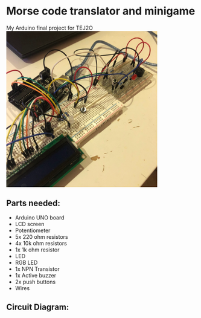 # Morse code translator and minigame
<p>
  My Arduino final project for TEJ2O  
  <img src="https://github.com/soaphaa/ArduinoProjects/blob/main/2024-Projects/MorseCodeTEJ2OSummative_Sophia.ino/images/morseCodeProjectImage.PNG" 
       alt="Morse Code Project" 
       width="400" 
       style="vertical-align: middle; display: inline;">
</p>

## Parts needed: 
* Arduino UNO board
* LCD screen
* Potentiometer
* 5x 220 ohm resistors
* 4x 10k ohm resistors
* 1x 1k ohm resistor
* LED
* RGB LED
* 1x NPN Transistor
* 1x Active buzzer
* 2x push buttons
* Wires
## Circuit Diagram: 

